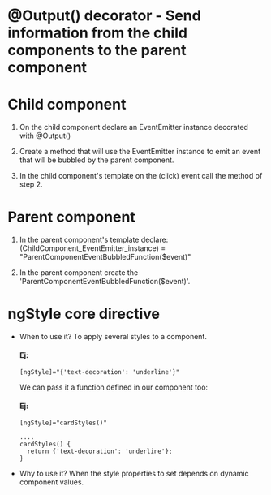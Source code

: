 # @Output() decorator - Send information from the child components to the parent component

# Child component
1) On the child component declare an EventEmitter instance decorated with @Output()

2) Create a method that will use the EventEmitter instance to emit an event that will
   be bubbled by the parent component.
   
3) In the child component's template on the (click) event call the method of step 2.

# Parent component
1) In the parent component's template declare:
   (ChildComponent_EventEmitter_instance) = "ParentComponentEventBubbledFunction($event)"

2) In the parent component create the 'ParentComponentEventBubbledFunction($event)'.

# ngStyle core directive
* When to use it?
  To apply several styles to a component.
  #### Ej:
  ```
  [ngStyle]="{'text-decoration': 'underline'}"
  ```

  We can pass it a function defined in our component too:
  #### Ej:
  ```
  [ngStyle]="cardStyles()"

  ....
  cardStyles() {
    return {'text-decoration': 'underline'};
  }
  ```

* Why to use it?
  When the style properties to set depends on dynamic component values.
